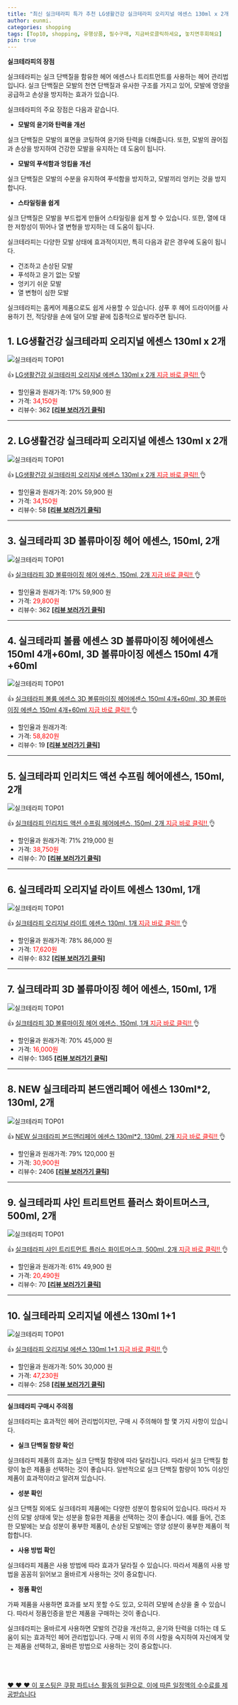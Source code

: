 ```yaml
---
title: "최신 실크테라피 특가 추천 LG생활건강 실크테라피 오리지널 에센스 130ml x 2개 비교 장점"
author: eunmi.
categories: shopping
tags: [Top10, shopping, 유행상품, 필수구매, 지금바로클릭하세요, 놓치면후회해요]
pin: true
---
```

**실크테라피의 장점**

실크테라피는 실크 단백질을 함유한 헤어 에센스나 트리트먼트를 사용하는 헤어 관리법입니다. 실크 단백질은 모발의 천연 단백질과 유사한 구조를 가지고 있어, 모발에 영양을 공급하고 손상을 방지하는 효과가 있습니다.

실크테라피의 주요 장점은 다음과 같습니다.

* **모발의 윤기와 탄력을 개선**

실크 단백질은 모발의 표면을 코팅하여 윤기와 탄력을 더해줍니다. 또한, 모발의 끊어짐과 손상을 방지하여 건강한 모발을 유지하는 데 도움이 됩니다.

* **모발의 푸석함과 엉킴을 개선**

실크 단백질은 모발의 수분을 유지하여 푸석함을 방지하고, 모발끼리 엉키는 것을 방지합니다.

* **스타일링을 쉽게**

실크 단백질은 모발을 부드럽게 만들어 스타일링을 쉽게 할 수 있습니다. 또한, 열에 대한 저항성이 뛰어나 열 변형을 방지하는 데 도움이 됩니다.

실크테라피는 다양한 모발 상태에 효과적이지만, 특히 다음과 같은 경우에 도움이 됩니다.

* 건조하고 손상된 모발
* 푸석하고 윤기 없는 모발
* 엉키기 쉬운 모발
* 열 변형이 심한 모발

실크테라피는 홈케어 제품으로도 쉽게 사용할 수 있습니다. 샴푸 후 헤어 드라이어를 사용하기 전, 적당량을 손에 덜어 모발 끝에 집중적으로 발라주면 됩니다.

   

## 1. LG생활건강 실크테라피 오리지널 에센스 130ml x 2개

![실크테라피 TOP01](https://thumbnail8.coupangcdn.com/thumbnails/remote/230x230ex/image/vendor_inventory/503d/42d1fa1f671ebacbb1358fa3ef65973d4f17e2cb223da80112cdbd8f3d58.jpg)


👍 [LG생활건강 실크테라피 오리지널 에센스 130ml x 2개 <font color=red> 지금 바로 클릭!! </font> ](https://link.coupang.com/re/AFFSDP?lptag=AF3617701&subid=GithubCoopas&pageKey=48018387&traceid=V0-153&itemId=18578727677&vendorItemId=85715333719) 👌 


- 할인율과 원래가격: 17%  59,900   원
- 가격: <span style='color:red'>34,150원</span>
- 리뷰수: 362  [**[리뷰 보러가기 클릭]**](https://link.coupang.com/re/AFFSDP?lptag=AF3617701&subid=GithubCoopas&pageKey=48018387&traceid=V0-153&itemId=18578727677&vendorItemId=85715333719)

---


   

## 2. LG생활건강 실크테라피 오리지널 에센스 130ml x 2개

![실크테라피 TOP01](https://thumbnail8.coupangcdn.com/thumbnails/remote/230x230ex/image/vendor_inventory/503d/42d1fa1f671ebacbb1358fa3ef65973d4f17e2cb223da80112cdbd8f3d58.jpg)


👍 [LG생활건강 실크테라피 오리지널 에센스 130ml x 2개 <font color=red> 지금 바로 클릭!! </font> ](https://link.coupang.com/re/AFFSDP?lptag=AF3617701&subid=GithubCoopas&pageKey=48018387&traceid=V0-153&itemId=18578727677&vendorItemId=85715333719) 👌 


- 할인율과 원래가격: 20%  59,900   원
- 가격: <span style='color:red'>34,150원</span>
- 리뷰수: 58  [**[리뷰 보러가기 클릭]**](https://link.coupang.com/re/AFFSDP?lptag=AF3617701&subid=GithubCoopas&pageKey=48018387&traceid=V0-153&itemId=18578727677&vendorItemId=85715333719)

---


   

## 3. 실크테라피 3D 볼류마이징 헤어 에센스, 150ml, 2개

![실크테라피 TOP01](https://thumbnail8.coupangcdn.com/thumbnails/remote/230x230ex/image/vendor_inventory/624f/a0a1669323a2dcc94d839b979a045a480ecba22152a55e32acee6164d156.jpg)


👍 [실크테라피 3D 볼류마이징 헤어 에센스, 150ml, 2개 <font color=red> 지금 바로 클릭!! </font> ](https://link.coupang.com/re/AFFSDP?lptag=AF3617701&subid=GithubCoopas&pageKey=6378255354&traceid=V0-153&itemId=13540016671&vendorItemId=84764326790) 👌 


- 할인율과 원래가격: 17%  59,900   원
- 가격: <span style='color:red'>29,800원</span>
- 리뷰수: 362  [**[리뷰 보러가기 클릭]**](https://link.coupang.com/re/AFFSDP?lptag=AF3617701&subid=GithubCoopas&pageKey=6378255354&traceid=V0-153&itemId=13540016671&vendorItemId=84764326790)

---


   

## 4. 실크테라피 볼륨 에센스 3D 볼류마이징 헤어에센스 150ml 4개+60ml, 3D 볼류마이징 에센스 150ml 4개+60ml

![실크테라피 TOP01](https://thumbnail7.coupangcdn.com/thumbnails/remote/230x230ex/image/vendor_inventory/d374/eed4052b2779c35b1c97595945ef556ed7399578a7753a3f1f8261ab2c7b.jpg)


👍 [실크테라피 볼륨 에센스 3D 볼류마이징 헤어에센스 150ml 4개+60ml, 3D 볼류마이징 에센스 150ml 4개+60ml <font color=red> 지금 바로 클릭!! </font> ](https://link.coupang.com/re/AFFSDP?lptag=AF3617701&subid=GithubCoopas&pageKey=6407214109&traceid=V0-153&itemId=13723854073&vendorItemId=84883990430) 👌 


- 할인율과 원래가격: 
- 가격: <span style='color:red'>58,820원</span>
- 리뷰수: 19  [**[리뷰 보러가기 클릭]**](https://link.coupang.com/re/AFFSDP?lptag=AF3617701&subid=GithubCoopas&pageKey=6407214109&traceid=V0-153&itemId=13723854073&vendorItemId=84883990430)

---


   

## 5. 실크테라피 인리치드 액션 수프림 헤어에센스, 150ml, 2개

![실크테라피 TOP01](https://thumbnail7.coupangcdn.com/thumbnails/remote/230x230ex/image/vendor_inventory/980b/2bd236ecd3ab644fdad433599f5e9f52131bfcaf77faefb3f6da8396d52d.jpg)


👍 [실크테라피 인리치드 액션 수프림 헤어에센스, 150ml, 2개 <font color=red> 지금 바로 클릭!! </font> ](https://link.coupang.com/re/AFFSDP?lptag=AF3617701&subid=GithubCoopas&pageKey=6292665152&traceid=V0-153&itemId=19720805066&vendorItemId=85969135286) 👌 


- 할인율과 원래가격: 71%  219,000   원
- 가격: <span style='color:red'>38,750원</span>
- 리뷰수: 70  [**[리뷰 보러가기 클릭]**](https://link.coupang.com/re/AFFSDP?lptag=AF3617701&subid=GithubCoopas&pageKey=6292665152&traceid=V0-153&itemId=19720805066&vendorItemId=85969135286)

---


   

## 6. 실크테라피 오리지널 라이트 에센스 130ml, 1개

![실크테라피 TOP01](https://thumbnail7.coupangcdn.com/thumbnails/remote/230x230ex/image/vendor_inventory/4c87/762d6c987d5dd75b7bc9892d49adb8b8ec5dfccd48669d2980721b8e39f8.jpg)


👍 [실크테라피 오리지널 라이트 에센스 130ml, 1개 <font color=red> 지금 바로 클릭!! </font> ](https://link.coupang.com/re/AFFSDP?lptag=AF3617701&subid=GithubCoopas&pageKey=7589619121&traceid=V0-153&itemId=20104600347&vendorItemId=85391071839) 👌 


- 할인율과 원래가격: 78%  86,000   원
- 가격: <span style='color:red'>17,620원</span>
- 리뷰수: 832  [**[리뷰 보러가기 클릭]**](https://link.coupang.com/re/AFFSDP?lptag=AF3617701&subid=GithubCoopas&pageKey=7589619121&traceid=V0-153&itemId=20104600347&vendorItemId=85391071839)

---


   

## 7. 실크테라피 3D 볼류마이징 헤어 에센스, 150ml, 1개

![실크테라피 TOP01](https://thumbnail6.coupangcdn.com/thumbnails/remote/230x230ex/image/vendor_inventory/3b81/ee6a0370ce4c1d8783d380b1583bda5203e77f2ecdcbe9728669f0756d23.jpg)


👍 [실크테라피 3D 볼류마이징 헤어 에센스, 150ml, 1개 <font color=red> 지금 바로 클릭!! </font> ](https://link.coupang.com/re/AFFSDP?lptag=AF3617701&subid=GithubCoopas&pageKey=6378255354&traceid=V0-153&itemId=13382444060&vendorItemId=84764254660) 👌 


- 할인율과 원래가격: 70%  45,000   원
- 가격: <span style='color:red'>16,000원</span>
- 리뷰수: 1365  [**[리뷰 보러가기 클릭]**](https://link.coupang.com/re/AFFSDP?lptag=AF3617701&subid=GithubCoopas&pageKey=6378255354&traceid=V0-153&itemId=13382444060&vendorItemId=84764254660)

---


   

## 8. NEW 실크테라피 본드앤리페어 에센스 130ml*2, 130ml, 2개

![실크테라피 TOP01](https://thumbnail6.coupangcdn.com/thumbnails/remote/230x230ex/image/vendor_inventory/92bb/42769d63cb0146c55ea43269e34286bb0d0419ce37a1b41ced32c89aa28d.jpg)


👍 [NEW 실크테라피 본드앤리페어 에센스 130ml*2, 130ml, 2개 <font color=red> 지금 바로 클릭!! </font> ](https://link.coupang.com/re/AFFSDP?lptag=AF3617701&subid=GithubCoopas&pageKey=7179621653&traceid=V0-153&itemId=18214268940&vendorItemId=86018261219) 👌 


- 할인율과 원래가격: 79%  120,000   원
- 가격: <span style='color:red'>30,900원</span>
- 리뷰수: 2406  [**[리뷰 보러가기 클릭]**](https://link.coupang.com/re/AFFSDP?lptag=AF3617701&subid=GithubCoopas&pageKey=7179621653&traceid=V0-153&itemId=18214268940&vendorItemId=86018261219)

---


   

## 9. 실크테라피 샤인 트리트먼트 플러스 화이트머스크, 500ml, 2개

![실크테라피 TOP01](https://thumbnail6.coupangcdn.com/thumbnails/remote/230x230ex/image/vendor_inventory/3863/8d45694fc92a2073e35718d33aa916eaa77a05109b55358e1bba3330a0f6.jpg)


👍 [실크테라피 샤인 트리트먼트 플러스 화이트머스크, 500ml, 2개 <font color=red> 지금 바로 클릭!! </font> ](https://link.coupang.com/re/AFFSDP?lptag=AF3617701&subid=GithubCoopas&pageKey=6431653730&traceid=V0-153&itemId=12798145862&vendorItemId=83456661745) 👌 


- 할인율과 원래가격: 61%  49,900   원
- 가격: <span style='color:red'>20,490원</span>
- 리뷰수: 70  [**[리뷰 보러가기 클릭]**](https://link.coupang.com/re/AFFSDP?lptag=AF3617701&subid=GithubCoopas&pageKey=6431653730&traceid=V0-153&itemId=12798145862&vendorItemId=83456661745)

---


   

## 10. 실크테라피 오리지널 에센스 130ml 1+1

![실크테라피 TOP01](https://thumbnail9.coupangcdn.com/thumbnails/remote/230x230ex/image/vendor_inventory/4bae/0a33a40416c60e6336dddd45468d7f499b4fd5ce066cf25bd1ecbf83c012.jpg)


👍 [실크테라피 오리지널 에센스 130ml 1+1 <font color=red> 지금 바로 클릭!! </font> ](https://link.coupang.com/re/AFFSDP?lptag=AF3617701&subid=GithubCoopas&pageKey=7278816722&traceid=V0-153&itemId=18579264055&vendorItemId=85867043723) 👌 


- 할인율과 원래가격: 50%  30,000   원
- 가격: <span style='color:red'>47,230원</span>
- 리뷰수: 258  [**[리뷰 보러가기 클릭]**](https://link.coupang.com/re/AFFSDP?lptag=AF3617701&subid=GithubCoopas&pageKey=7278816722&traceid=V0-153&itemId=18579264055&vendorItemId=85867043723)

---
**실크테라피 구매시 주의점**

실크테라피는 효과적인 헤어 관리법이지만, 구매 시 주의해야 할 몇 가지 사항이 있습니다.

* **실크 단백질 함량 확인**

실크테라피 제품의 효과는 실크 단백질 함량에 따라 달라집니다. 따라서 실크 단백질 함량이 높은 제품을 선택하는 것이 좋습니다. 일반적으로 실크 단백질 함량이 10% 이상인 제품이 효과적이라고 알려져 있습니다.

* **성분 확인**

실크 단백질 외에도 실크테라피 제품에는 다양한 성분이 함유되어 있습니다. 따라서 자신의 모발 상태에 맞는 성분을 함유한 제품을 선택하는 것이 좋습니다. 예를 들어, 건조한 모발에는 보습 성분이 풍부한 제품이, 손상된 모발에는 영양 성분이 풍부한 제품이 적합합니다.

* **사용 방법 확인**

실크테라피 제품은 사용 방법에 따라 효과가 달라질 수 있습니다. 따라서 제품의 사용 방법을 꼼꼼히 읽어보고 올바르게 사용하는 것이 중요합니다.

* **정품 확인**

가짜 제품을 사용하면 효과를 보지 못할 수도 있고, 오히려 모발에 손상을 줄 수 있습니다. 따라서 정품인증을 받은 제품을 구매하는 것이 좋습니다.

실크테라피는 올바르게 사용하면 모발의 건강을 개선하고, 윤기와 탄력을 더하는 데 도움이 되는 효과적인 헤어 관리법입니다. 구매 시 위의 주의 사항을 숙지하여 자신에게 맞는 제품을 선택하고, 올바른 방법으로 사용하는 것이 중요합니다.<br><br><br><br><br> [ ❤ ❤ ❤ 이 포스팅은 쿠팡 파트너스 활동의 일환으로, 이에 따른 일정액의 수수료를 제공받습니다](https://link.coupang.com/a/bcEFyh)